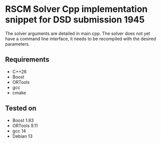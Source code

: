 # RSCM Solver Cpp implementation snippet for DSD submission 1945

The solver arguments are detailed in main.cpp.
The solver does not yet have a command line interface, it needs to be recompiled with the desired parameters.

## Requirements
- C++26
- Boost
- ORTools
- gcc
- cmake

## Tested on
- Boost 1.83
- ORTools 9.11
- gcc 14
- Debian 13

